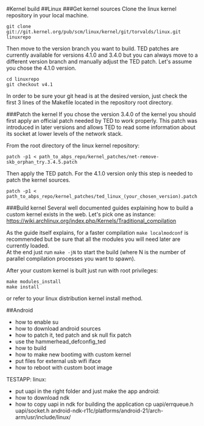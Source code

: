 #Kernel build
##Linux
###Get kernel sources
Clone the linux kernel repository in your local machine.

	git clone git://git.kernel.org/pub/scm/linux/kernel/git/torvalds/linux.git linuxrepo

Then move to the version branch you want to build. 
TED patches are currently available for versions 4.1.0 and 3.4.0 but you can always move to a different version branch
and manually adjust the TED patch. Let's assume you chose the 4.1.0 version.

	cd linuxrepo
	git checkout v4.1

In order to be sure your git head is at the desired version, just check the first 3 lines
of the Makefile located in the repository root directory.

###Patch the kernel
If you chose the version 3.4.0 of the kernel you should first apply an official 
 patch needed by TED to work properly. This patch was introduced in later versions and allows
 TED to read some information about its socket at lower levels of the network stack.

From the root directory of the linux kernel repository:

	patch -p1 < path_to_abps_repo/kernel_patches/net-remove-skb_orphan_try.3.4.5.patch

Then apply the TED patch. For the 4.1.0 version only this step is needed to patch the kernel sources.
	
	patch -p1 < path_to_abps_repo/kernel_patches/ted_linux_(your_chosen_version).patch

###Build kernel
Several well documented guides explaining how to build a custom kernel exists in the web. 
Let's pick one as instance:
https://wiki.archlinux.org/index.php/Kernels/Traditional_compilation

As the guide itself explains, for a faster compilation `make localmodconf` 
is recommended but be sure that all the modules you will need later 
are currently loaded.  
At the end just run `make -jN` to start the build 
(where N is the number of parallel compilation processes you want to spawn).

After your custom kernel is built just run with root privileges:

	make modules_install
	make install

or refer to your linux distribution kernel install method.

##Android
- how to enable su
- how to download android sources
- how to patch it, ted patch and sk null fix patch
- use the hammerhead_defconfig_ted
- how to build
- how to make new bootimg with custom kernel
- put files for external usb wifi iface
- how to reboot with custom boot image

TESTAPP:
linux:
- put uapi in the right folder and just make the app
android:
- how to download ndk
- how to copy uapi in ndk for building the application
	cp uapi/errqueue.h uapi/socket.h android-ndk-r11c/platforms/android-21/arch-arm/usr/include/linux/
